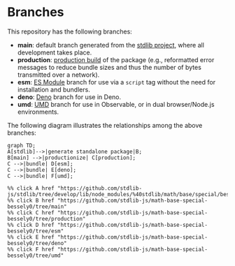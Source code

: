 <!--

@license Apache-2.0

Copyright (c) 2022 The Stdlib Authors.

Licensed under the Apache License, Version 2.0 (the "License");
you may not use this file except in compliance with the License.
You may obtain a copy of the License at

    http://www.apache.org/licenses/LICENSE-2.0

Unless required by applicable law or agreed to in writing, software
distributed under the License is distributed on an "AS IS" BASIS,
WITHOUT WARRANTIES OR CONDITIONS OF ANY KIND, either express or implied.
See the License for the specific language governing permissions and
limitations under the License.

-->

# Branches

This repository has the following branches:

-   **main**: default branch generated from the [stdlib project][stdlib-url], where all development takes place.
-   **production**: [production build][production-url] of the package (e.g., reformatted error messages to reduce bundle sizes and thus the number of bytes transmitted over a network).
-   **esm**: [ES Module][esm-url] branch for use via a `script` tag without the need for installation and bundlers.
-   **deno**: [Deno][deno-url] branch for use in Deno.
-   **umd**: [UMD][umd-url] branch for use in Observable, or in dual browser/Node.js environments.

The following diagram illustrates the relationships among the above branches:

```mermaid
graph TD;
A[stdlib]-->|generate standalone package|B;
B[main] -->|productionize| C[production];
C -->|bundle| D[esm];
C -->|bundle| E[deno];
C -->|bundle| F[umd];

%% click A href "https://github.com/stdlib-js/stdlib/tree/develop/lib/node_modules/%40stdlib/math/base/special/bessely0"
%% click B href "https://github.com/stdlib-js/math-base-special-bessely0/tree/main"
%% click C href "https://github.com/stdlib-js/math-base-special-bessely0/tree/production"
%% click D href "https://github.com/stdlib-js/math-base-special-bessely0/tree/esm"
%% click E href "https://github.com/stdlib-js/math-base-special-bessely0/tree/deno"
%% click F href "https://github.com/stdlib-js/math-base-special-bessely0/tree/umd"
```

[stdlib-url]: https://github.com/stdlib-js/stdlib/tree/develop/lib/node_modules/%40stdlib/math/base/special/bessely0
[production-url]: https://github.com/stdlib-js/math-base-special-bessely0/tree/production
[deno-url]: https://github.com/stdlib-js/math-base-special-bessely0/tree/deno
[umd-url]: https://github.com/stdlib-js/math-base-special-bessely0/tree/umd
[esm-url]: https://github.com/stdlib-js/math-base-special-bessely0/tree/esm